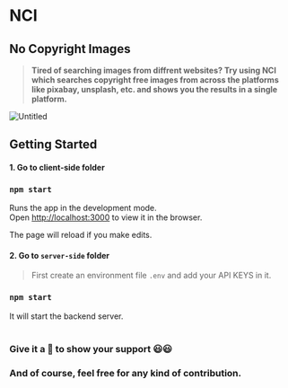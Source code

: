 # NCI
## No Copyright Images
> **Tired of searching images from diffrent websites? Try using NCI which searches copyright free images from across the platforms
like pixabay, unsplash, etc. and shows you the results in a single platform.**

![Untitled](https://user-images.githubusercontent.com/24875366/71412759-198e3280-2675-11ea-82a3-d5310477cd8f.png)

## Getting Started
#### 1. Go to client-side folder
### `npm start`

Runs the app in the development mode.<br />
Open [http://localhost:3000](http://localhost:3000) to view it in the browser.

The page will reload if you make edits.<br />


#### 2. Go to `server-side` folder
> First create an environment file `.env` and add your API KEYS in it.
### `npm start`

It will start the backend server.
<br />
<br />
### Give it a 🌟 to show your support 😃😃 
### And of course, feel free for any kind of contribution.
